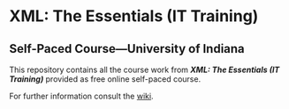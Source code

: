 # XML: The Essentials (IT Training)

## Self-Paced Course&mdash;University of Indiana

This repository contains all the course work from **_XML: The Essentials (IT Training)_** provided as free online self-paced course.

For further information consult the [wiki](https://github.com/RHieger/xml-the-essentials/wiki).
